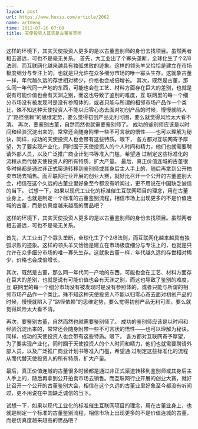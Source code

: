 ```yaml
---
layout: post
url: https://www.huxiu.com/article/2062
name: artdeng
time: 2012-07-26 07:08
title: 天使投资人其实是古董鉴赏师
---
```

这样的环境下，其实天使投资人更多的是以古董鉴别师的身份去找项目。虽然两者相去甚远，可也不是毫无关系。 首先，大工业出了个寡头垄断，全球化生了个2/8法则，而互联网化越来越具有独弧求败的迹象。这样的领头羊又恰恰是建立在市场极度细分与专注上的，也就是只允许在众多细分市场的唯一寡头生存。这就象古董一样，年代越久远的存世相对稀少，价格也会成倍增长。 其次，既然是古董，那么同一年代同一产地的东西，可能也会在工艺、材料方面存在巨大的差别，也就是说有可能价值也会有天渊之别，而这也导致了鉴别的难度，互 联网里的每一个细分市场没有被发现时是没有参照体的，或者只能与所谓的相邻市场产品作一个类比，殊不知这种天使投资人不能以归零心态去面对初创产品的时候，慢慢就陷入了“路径依赖”的思维定势，要么觉得初创产品无利可图，要么就觉得风险太大看不清。 再次，要鉴别古董，自然而然也就需要鉴别师了。 成功的鉴别师应该是以时间和经验沉淀出来的，常常还会随身附带一些不可言状的悟性——也可以理解为秘诀，同样，成功的天使投资人也会带有这些特质。眼下， 各方都对互联网寄予厚望，为了要实现产业化，同时囿于天使投资人的个人时间和精力，他们也就需要聘请外部人员，以及广泛推广商业计划书等准入门槛，希望通 过制定这些标准化的流程从而代替天使投资人的所有特质，扩大产量。 最后，真正价值连城的古董很多时候都是通过非正式渠道转移到鉴别师或其身后主人手上的，随后再拿到公开拍卖市场去销售。而互联网行业开展的创业大赛，就好比召开一个公开的古董鉴别大会，相信在这个久远的古董业里好象至今都没有听闻过，更不用说在中国缺乏诚信的当下。 试想一下，如果以现代工业化的标准催生互联网项目的理念，用在古董业身上，也就是制定一个标准的古董鉴别流程，相信市场上出现更多的不是价值连城的古董，而是仿真度越来越高的赝品吧？

这样的环境下，其实天使投资人更多的是以古董鉴别师的身份去找项目。虽然两者相去甚远，可也不是毫无关系。

首先，大工业出了个寡头垄断，全球化生了个2/8法则，而互联网化越来越具有独弧求败的迹象。这样的领头羊又恰恰是建立在市场极度细分与专注上的，也就是只允许在众多细分市场的唯一寡头生存。这就象古董一样，年代越久远的存世相对稀少，价格也会成倍增长。

其次，既然是古董，那么同一年代同一产地的东西，可能也会在工艺、材料方面存在巨大的差别，也就是说有可能价值也会有天渊之别，而这也导致了鉴别的难度，互 联网里的每一个细分市场没有被发现时是没有参照体的，或者只能与所谓的相邻市场产品作一个类比，殊不知这种天使投资人不能以归零心态去面对初创产品的时候，慢慢就陷入了“路径依赖”的思维定势，要么觉得初创产品无利可图，要么就觉得风险太大看不清。

再次，要鉴别古董，自然而然也就需要鉴别师了。 成功的鉴别师应该是以时间和经验沉淀出来的，常常还会随身附带一些不可言状的悟性——也可以理解为秘诀，同样，成功的天使投资人也会带有这些特质。眼下， 各方都对互联网寄予厚望，为了要实现产业化，同时囿于天使投资人的个人时间和精力，他们也就需要聘请外部人员，以及广泛推广商业计划书等准入门槛，希望通 过制定这些标准化的流程从而代替天使投资人的所有特质，扩大产量。

最后，真正价值连城的古董很多时候都是通过非正式渠道转移到鉴别师或其身后主人手上的，随后再拿到公开拍卖市场去销售。而互联网行业开展的创业大赛，就好比召开一个公开的古董鉴别大会，相信在这个久远的古董业里好象至今都没有听闻过，更不用说在中国缺乏诚信的当下。

试想一下，如果以现代工业化的标准催生互联网项目的理念，用在古董业身上，也就是制定一个标准的古董鉴别流程，相信市场上出现更多的不是价值连城的古董，而是仿真度越来越高的赝品吧？

